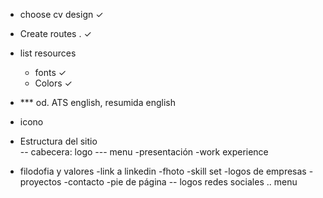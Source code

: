 - choose cv design ✓
- Create routes . ✓

- list resources
    - fonts ✓
    - Colors ✓
- *** od. ATS  english, resumida english


- icono

- Estructura del sitio  
-- cabecera: logo
--- menu
-presentación
-work experience
- filodofia y valores
-link a linkedin
-fhoto
-skill set
-logos de empresas
-proyectos
-contacto
-pie de página
-- logos redes sociales
.. menu


